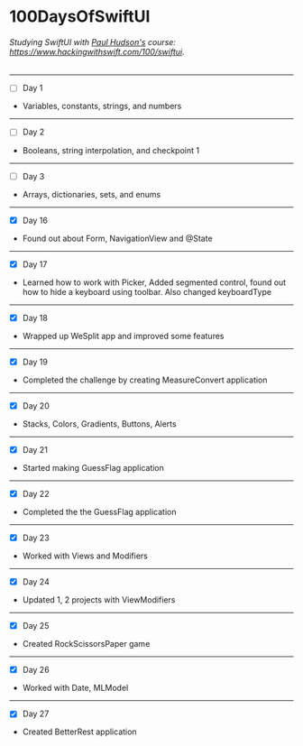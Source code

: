 # 100DaysOfSwiftUI

###### Studying SwiftUI with [Paul Hudson's](https://github.com/twostraws) course: https://www.hackingwithswift.com/100/swiftui.
---
- [ ] Day 1
- Variables, constants, strings, and numbers
---
- [ ] Day 2
- Booleans, string interpolation, and checkpoint 1
---
- [ ] Day 3
- Arrays, dictionaries, sets, and enums
---
- [X] Day 16
- Found out about Form, NavigationView and @State
---
- [X] Day 17
- Learned how to work with Picker, Added segmented control, found out how to hide a keyboard using toolbar. Also changed keyboardType
---
- [X] Day 18
- Wrapped up WeSplit app and improved some features
---
- [X] Day 19
- Completed the challenge by creating MeasureConvert application
---
- [X] Day 20
- Stacks, Colors, Gradients, Buttons, Alerts
---
- [X] Day 21
- Started making GuessFlag application
---
- [X] Day 22
- Completed the the GuessFlag application
---
- [X] Day 23
- Worked with Views and Modifiers
---
- [X] Day 24
- Updated 1, 2 projects with ViewModifiers
---
- [X] Day 25
- Created RockScissorsPaper game
---
- [X] Day 26
- Worked with Date, MLModel
---
- [X] Day 27
- Created BetterRest application
